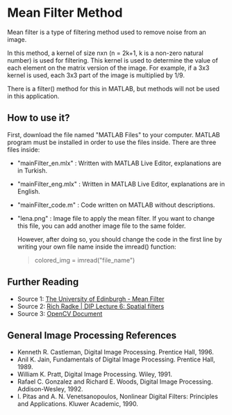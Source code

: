 # Mean Filter Method

Mean filter is a type of filtering method used to remove noise from an image.

In this method, a kernel of size nxn (n = 2k+1, k is a non-zero natural number) is used for filtering. This kernel is used to determine the value of each element on the matrix version of the image. For example, if a 3x3 kernel is used, each 3x3 part of the image is multiplied by 1/9.

There is a filter() method for this in MATLAB, but methods will not be used in this application.

## How to use it?

First, download the file named "MATLAB Files" to your computer. MATLAB program must be installed in order to use the files inside. There are three files inside:

- "mainFilter_en.mlx" : Written with MATLAB Live Editor, explanations are in Turkish.
- "mainFilter_eng.mlx" : Written in MATLAB Live Editor, explanations are in English.
- "mainFilter_code.m" : Code written on MATLAB without descriptions.
- "lena.png" : Image file to apply the mean filter. If you want to change this file, you can add another image file to the same folder.

  However, after doing so, you should change the code in the first line by writing your own file name inside the imread() function:
    > colored_img = imread("file_name")

## Further Reading

- Source 1: [The University of Edinburgh - Mean Filter](https://homepages.inf.ed.ac.uk/rbf/HIPR2/mean.htm)
- Source 2: [Rich Radke | DIP Lecture 6: Spatial filters](https://www.youtube.com/watch?v=q9AqlQ274ss&list=PLuh62Q4Sv7BUf60vkjePfcOQc8sHxmnDX&index=6)
- Source 3: [OpenCV Document](https://docs.opencv.org/4.x/d4/d13/tutorial_py_filtering.html)

## General Image Processing References

- Kenneth R. Castleman, Digital Image Processing. Prentice Hall, 1996.
- Anil K. Jain, Fundamentals of Digital Image Processing. Prentice Hall, 1989.
- William K. Pratt, Digital Image Processing. Wiley, 1991.
- Rafael C. Gonzalez and Richard E. Woods, Digital Image Processing. Addison-Wesley, 1992.
- I. Pitas and A. N. Venetsanopoulos, Nonlinear Digital Filters: Principles and Applications. Kluwer Academic, 1990.

